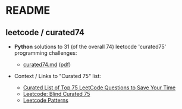 # README

## leetcode / curated74

* **Python** solutions to 31 (of the overall 74) leetocde 'curated75' programming challenges:
  * [curated74.md](curated74.md) ([pdf](curated74.pdf))

* Context / Links to "Curated 75" list:
  * [Curated List of Top 75 LeetCode Questions to Save Your Time](https://www.teamblind.com/post/New-Year-Gift---Curated-List-of-Top-75-LeetCode-Questions-to-Save-Your-Time-OaM1orEU)
  * [Leetcode: Blind Curated 75](https://leetcode.com/list/xoqag3yj/)
  * [Leetcode Patterns](https://seanprashad.com/leetcode-patterns/)
